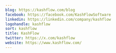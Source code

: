 ```yaml
---
blog: https://kashflow.com/blog
facebook: https://facebook.com/KashFlowSoftware
linkedin: https://linkedin.com/company/kashflow
logohandle: kashflow
sort: kashflow
title: KashFlow
twitter: https://x.com/kashflow
website: https://www.kashflow.com/
---
```

